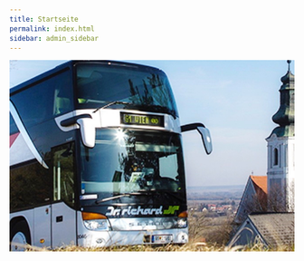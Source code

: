 ```yaml
---
title: Startseite
permalink: index.html
sidebar: admin_sidebar
---
```


![](/images/index/Stockbus.jpg)
